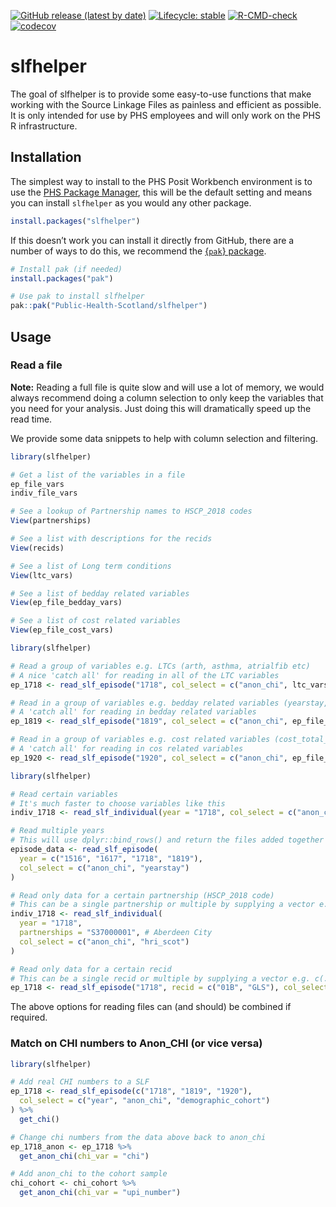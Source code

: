 
<!-- README.md is generated from README.Rmd. Please edit that file -->
<!-- badges: start -->

[![GitHub release (latest by
date)](https://img.shields.io/github/v/release/Public-Health-Scotland/slfhelper)](https://github.com/Public-Health-Scotland/slfhelper/releases/latest)
[![Lifecycle:
stable](https://img.shields.io/badge/lifecycle-stable-brightgreen.svg)](https://lifecycle.r-lib.org/articles/stages.html#stable)
[![R-CMD-check](https://github.com/Public-Health-Scotland/slfhelper/actions/workflows/R-CMD-check.yaml/badge.svg)](https://github.com/Public-Health-Scotland/slfhelper/actions/workflows/R-CMD-check.yaml)
[![codecov](https://codecov.io/gh/Public-Health-Scotland/slfhelper/branch/production/graph/badge.svg?token=ev2n04MPNG)](https://codecov.io/gh/Public-Health-Scotland/slfhelper)
<!-- badges: end -->

# slfhelper

The goal of slfhelper is to provide some easy-to-use functions that make
working with the Source Linkage Files as painless and efficient as
possible. It is only intended for use by PHS employees and will only
work on the PHS R infrastructure.

## Installation

The simplest way to install to the PHS Posit Workbench environment is to
use the [PHS Package
Manager](https://ppm.publichealthscotland.org/client/#/repos/3/packages/slfhelper),
this will be the default setting and means you can install `slfhelper`
as you would any other package.

``` r
install.packages("slfhelper")
```

If this doesn’t work you can install it directly from GitHub, there are
a number of ways to do this, we recommend the [{`pak`}
package](https://pak.r-lib.org/).

``` r
# Install pak (if needed)
install.packages("pak")

# Use pak to install slfhelper
pak::pak("Public-Health-Scotland/slfhelper")
```

## Usage

### Read a file

**Note:** Reading a full file is quite slow and will use a lot of
memory, we would always recommend doing a column selection to only keep
the variables that you need for your analysis. Just doing this will
dramatically speed up the read time.

We provide some data snippets to help with column selection and
filtering.

``` r
library(slfhelper)

# Get a list of the variables in a file
ep_file_vars
indiv_file_vars

# See a lookup of Partnership names to HSCP_2018 codes
View(partnerships)

# See a list with descriptions for the recids
View(recids)

# See a list of Long term conditions
View(ltc_vars)

# See a list of bedday related variables
View(ep_file_bedday_vars)

# See a list of cost related variables
View(ep_file_cost_vars)
```

``` r
library(slfhelper)

# Read a group of variables e.g. LTCs (arth, asthma, atrialfib etc)
# A nice 'catch all' for reading in all of the LTC variables
ep_1718 <- read_slf_episode("1718", col_select = c("anon_chi", ltc_vars))

# Read in a group of variables e.g. bedday related variables (yearstay, stay, apr_beddays etc)
# A 'catch all' for reading in bedday related variables
ep_1819 <- read_slf_episode("1819", col_select = c("anon_chi", ep_file_bedday_vars))

# Read in a group of variables e.g. cost related variables (cost_total_net, apr_cost)
# A 'catch all' for reading in cos related variables
ep_1920 <- read_slf_episode("1920", col_select = c("anon_chi", ep_file_cost_vars))
```

``` r
library(slfhelper)

# Read certain variables
# It's much faster to choose variables like this
indiv_1718 <- read_slf_individual(year = "1718", col_select = c("anon_chi", "hri_scot"))

# Read multiple years
# This will use dplyr::bind_rows() and return the files added together as a single tibble
episode_data <- read_slf_episode(
  year = c("1516", "1617", "1718", "1819"),
  col_select = c("anon_chi", "yearstay")
)

# Read only data for a certain partnership (HSCP_2018 code)
# This can be a single partnership or multiple by supplying a vector e.g. c(...)
indiv_1718 <- read_slf_individual(
  year = "1718",
  partnerships = "S37000001", # Aberdeen City
  col_select = c("anon_chi", "hri_scot")
)

# Read only data for a certain recid
# This can be a single recid or multiple by supplying a vector e.g. c(...)
ep_1718 <- read_slf_episode("1718", recid = c("01B", "GLS"), col_select = c("anon_chi", "yearstay"))
```

The above options for reading files can (and should) be combined if
required.

### Match on CHI numbers to Anon_CHI (or vice versa)

``` r
library(slfhelper)

# Add real CHI numbers to a SLF
ep_1718 <- read_slf_episode(c("1718", "1819", "1920"),
  col_select = c("year", "anon_chi", "demographic_cohort")
) %>%
  get_chi()

# Change chi numbers from the data above back to anon_chi
ep_1718_anon <- ep_1718 %>%
  get_anon_chi(chi_var = "chi")

# Add anon_chi to the cohort sample
chi_cohort <- chi_cohort %>%
  get_anon_chi(chi_var = "upi_number")
```
